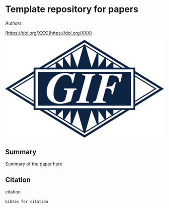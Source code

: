 # Template repository for papers

_Authors_

[https://doi.org/XXX](https://doi.org/XXX)

![thumbnail](./paper/thumbnail.png)

## Summary

Summary of the paper here

## Citation

citation

```
bibtex for citation
```
